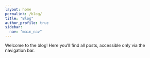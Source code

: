 ```yaml
---
layout: home
permalink: /blog/
title: "Blog"
author_profile: true
sidebar:
  nav: "main_nav"
---
```


Welcome to the blog! Here you'll find all posts, accessible only via the navigation bar.
